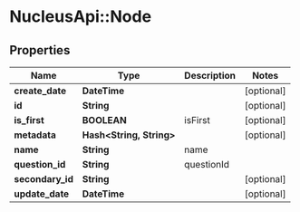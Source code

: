# NucleusApi::Node

## Properties
Name | Type | Description | Notes
------------ | ------------- | ------------- | -------------
**create_date** | **DateTime** |  | [optional] 
**id** | **String** |  | [optional] 
**is_first** | **BOOLEAN** | isFirst | [optional] 
**metadata** | **Hash&lt;String, String&gt;** |  | [optional] 
**name** | **String** | name | 
**question_id** | **String** | questionId | 
**secondary_id** | **String** |  | [optional] 
**update_date** | **DateTime** |  | [optional] 


